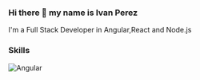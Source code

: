 ### Hi there 👋 my name is Ivan Perez

I'm a Full Stack Developer in Angular,React and Node.js

### Skills
![Angular](https://encrypted-tbn0.gstatic.com/images?q=tbn:ANd9GcTuNVxJJCO5EPiWskWb9DV8AkshPEG9_Og_bqQSjEplGnqEFq25ZKhSDmC8o2388D3Q3n8&usqp=CAU)
